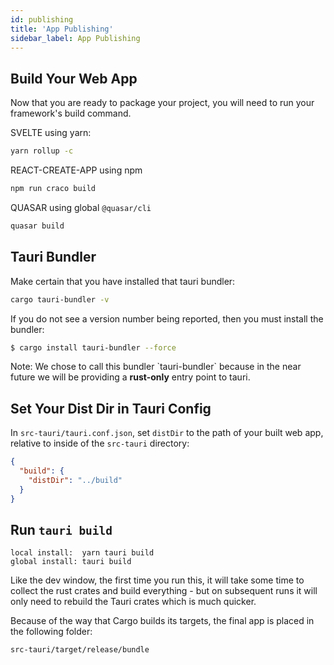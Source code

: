 ```yaml
---
id: publishing
title: 'App Publishing'
sidebar_label: App Publishing
---
```


## Build Your Web App

Now that you are ready to package your project, you will need to run your framework's build command.

SVELTE using yarn:

```sh
yarn rollup -c
```

REACT-CREATE-APP using npm

```sh
npm run craco build
```

QUASAR using global `@quasar/cli`

```sh
quasar build
```

## Tauri Bundler

Make certain that you have installed that tauri bundler:

```sh
cargo tauri-bundler -v
```

If you do not see a version number being reported, then you must install the bundler:

```sh
$ cargo install tauri-bundler --force
```

<div class="alert alert--info" role="alert">
Note: We chose to call this bundler `tauri-bundler` because in the near future we will be providing a <strong>rust-only</strong> entry point to tauri.
</div>

## Set Your Dist Dir in Tauri Config

In `src-tauri/tauri.conf.json`, set `distDir` to the path of your built web app, relative to inside of the `src-tauri` directory:

```json
{
  "build": {
    "distDir": "../build"
  }
}
```

## Run `tauri build`

```
local install:  yarn tauri build
global install: tauri build
```

Like the dev window, the first time you run this, it will take some time to collect the rust crates and build everything - but on subsequent runs it will only need to rebuild the Tauri crates which is much quicker.

Because of the way that Cargo builds its targets, the final app is placed in the following folder:

`src-tauri/target/release/bundle`
